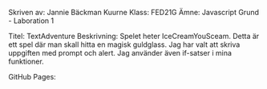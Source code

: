 Skriven av: Jannie Bäckman Kuurne
Klass: FED21G
Ämne: Javascript Grund - Laboration 1


Titel: TextAdventure
Beskrivning:    Spelet heter IceCreamYouSceam.
                Detta är ett spel där man skall hitta en magisk guldglass.
                Jag har valt att skriva uppgiften med prompt och alert.
                Jag använder även if-satser i mina funktioner.

GitHub Pages: 


